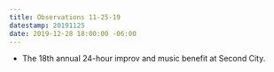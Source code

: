```yaml
---
title: Observations 11-25-19
datestamp: 20191125
date: 2019-12-28 18:00:00 -06:00
---
```


- The 18th annual 24-hour improv and music benefit at Second City.
